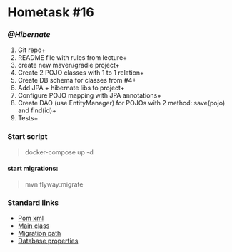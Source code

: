 # Hometask #16
### _@Hibernate_
1. Git repo+
2. README file with rules from lecture+
3. create new maven/gradle project+
4. Create 2 POJO classes with 1 to 1 relation+
5. Create DB schema for classes from #4+
6. Add JPA + hibernate libs to project+
7. Configure POJO mapping with JPA annotations+
8. Create DAO (use EntityManager) for POJOs with 2 method: save(pojo) and find(id)+
9. Tests+
### Start script
> docker-compose up -d 
#### start migrations:
> mvn flyway:migrate

### Standard links
+ [Pom xml](pom.xml)
+ [Main class](src/main/java/by/itacademy/javaenterprise/goralchuk/App.java)
+ [Migration path](src/main/resources/database/migration)
+ [Database properties](src/main/resources/database/database.properties)

